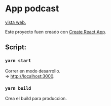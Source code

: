 
# App podcast

[vista web.](https://app-podcast-pwa.now.sh)

Este proyecto fuen creado con [Create React App](https://github.com/facebook/create-react-app).

## Script:

### `yarn start`

Correr en modo desarrollo.<br />
=> [http://localhost:3000](http://localhost:3000).

### `yarn build`

Crea el build para produccion.



